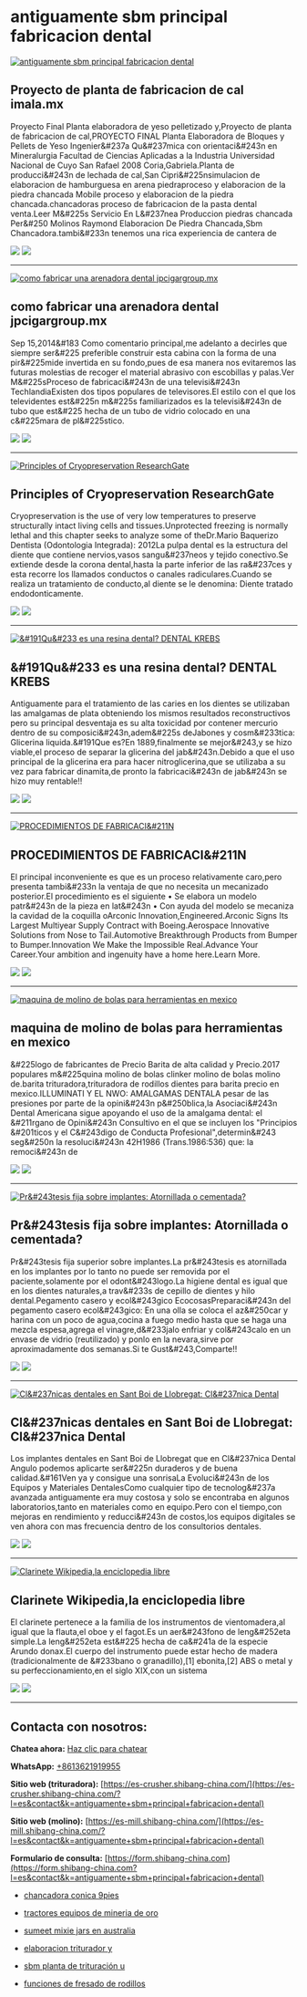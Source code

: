 # antiguamente sbm principal fabricacion dental

<a href="https://swt.shibang-china.com/?l=es&img&k=antiguamente+sbm+principal+fabricacion+dental" target="_blank">![antiguamente sbm principal fabricacion dental](http://static.shibang-china.com/all-800x300/252.jpg)</a>

## Proyecto de planta de fabricacion de cal imala.mx
Proyecto Final Planta elaboradora de yeso pelletizado y,Proyecto de planta de fabricacion de cal,PROYECTO FINAL Planta Elaboradora de Bloques y Pellets de Yeso Ingenier&#237a Qu&#237mica con orientaci&#243n en Mineralurgia Facultad de Ciencias Aplicadas a la Industria Universidad Nacional de Cuyo San Rafael 2008 Coria,Gabriela.Planta de producci&#243n de lechada de cal,San Cipri&#225nsimulacion de elaboracion de hamburguesa en arena piedraproceso y elaboracion de la piedra chancada Mobile proceso y elaboracion de la piedra chancada.chancadoras proceso de fabricacion de la pasta dental venta.Leer M&#225s Servicio En L&#237nea Produccion piedras chancada Per&#250 Molinos Raymond Elaboracion De Piedra Chancada,Sbm Chancadora.tambi&#233n tenemos una rica experiencia de cantera de


<a href="https://whatsapp.shibangsoft.com/WhatsApp.php" target="_blank" title="WhatsApp">![](http://static.shibang-china.com/icon/whatsapp.png)</a> <a href="https://swt.shibang-china.com/?l=es&icon&k=antiguamente+sbm+principal+fabricacion+dental" target="_blank">![](http://static.shibang-china.com/icon/chat-es.png)</a>

---

<a href="https://swt.shibang-china.com/?l=es&img&k=antiguamente+sbm+principal+fabricacion+dental" target="_blank">![como fabricar una arenadora dental jpcigargroup.mx](http://static.shibang-china.com/all-800x300/718.jpg)</a>

## como fabricar una arenadora dental jpcigargroup.mx
Sep 15,2014&#183 Como comentario principal,me adelanto a decirles que siempre ser&#225 preferible construir esta cabina con la forma de una pir&#225mide invertida en su fondo,pues de esa manera nos evitaremos las futuras molestias de recoger el material abrasivo con escobillas y palas.Ver M&#225sProceso de fabricaci&#243n de una televisi&#243n TechlandiaExisten dos tipos populares de televisores.El estilo con el que los televidentes est&#225n m&#225s familiarizados es la televisi&#243n de tubo que est&#225 hecha de un tubo de vidrio colocado en una c&#225mara de pl&#225stico.


<a href="https://whatsapp.shibangsoft.com/WhatsApp.php" target="_blank" title="WhatsApp">![](http://static.shibang-china.com/icon/whatsapp.png)</a> <a href="https://swt.shibang-china.com/?l=es&icon&k=antiguamente+sbm+principal+fabricacion+dental" target="_blank">![](http://static.shibang-china.com/icon/chat-es.png)</a>

---

<a href="https://swt.shibang-china.com/?l=es&img&k=antiguamente+sbm+principal+fabricacion+dental" target="_blank">![Principles of Cryopreservation ResearchGate](http://static.shibang-china.com/all-800x300/201.jpg)</a>

## Principles of Cryopreservation ResearchGate
Cryopreservation is the use of very low temperatures to preserve structurally intact living cells and tissues.Unprotected freezing is normally lethal and this chapter seeks to analyze some of theDr.Mario Baquerizo Dentista (Odontologia Integrada): 2012La pulpa dental es la estructura del diente que contiene nervios,vasos sangu&#237neos y tejido conectivo.Se extiende desde la corona dental,hasta la parte inferior de las ra&#237ces y esta recorre los llamados conductos o canales radiculares.Cuando se realiza un tratamiento de conducto,al diente se le denomina: Diente tratado endodonticamente.


<a href="https://whatsapp.shibangsoft.com/WhatsApp.php" target="_blank" title="WhatsApp">![](http://static.shibang-china.com/icon/whatsapp.png)</a> <a href="https://swt.shibang-china.com/?l=es&icon&k=antiguamente+sbm+principal+fabricacion+dental" target="_blank">![](http://static.shibang-china.com/icon/chat-es.png)</a>

---

<a href="https://swt.shibang-china.com/?l=es&img&k=antiguamente+sbm+principal+fabricacion+dental" target="_blank">![&#191Qu&#233 es una resina dental? DENTAL KREBS](http://static.shibang-china.com/all-800x300/434.jpg)</a>

## &#191Qu&#233 es una resina dental? DENTAL KREBS
Antiguamente para el tratamiento de las caries en los dientes se utilizaban las amalgamas de plata obteniendo los mismos resultados reconstructivos pero su principal desventaja es su alta toxicidad por contener mercurio dentro de su composici&#243n,adem&#225s deJabones y cosm&#233tica: Glicerina liquida.&#191Que es?En 1889,finalmente se mejor&#243,y se hizo viable,el proceso de separar la glicerina del jab&#243n.Debido a que el uso principal de la glicerina era para hacer nitroglicerina,que se utilizaba a su vez para fabricar dinamita,de pronto la fabricaci&#243n de jab&#243n se hizo muy rentable!!


<a href="https://whatsapp.shibangsoft.com/WhatsApp.php" target="_blank" title="WhatsApp">![](http://static.shibang-china.com/icon/whatsapp.png)</a> <a href="https://swt.shibang-china.com/?l=es&icon&k=antiguamente+sbm+principal+fabricacion+dental" target="_blank">![](http://static.shibang-china.com/icon/chat-es.png)</a>

---

<a href="https://swt.shibang-china.com/?l=es&img&k=antiguamente+sbm+principal+fabricacion+dental" target="_blank">![PROCEDIMIENTOS DE FABRICACI&#211N](http://static.shibang-china.com/all-800x300/765.jpg)</a>

## PROCEDIMIENTOS DE FABRICACI&#211N
El principal inconveniente es que es un proceso relativamente caro,pero presenta tambi&#233n la ventaja de que no necesita un mecanizado posterior.El procedimiento es el siguiente • Se elabora un modelo patr&#243n de la pieza en lat&#243n • Con ayuda del modelo se mecaniza la cavidad de la coquilla oArconic Innovation,Engineered.Arconic Signs Its Largest Multiyear Supply Contract with Boeing.Aerospace Innovative Solutions from Nose to Tail.Automotive Breakthrough Products from Bumper to Bumper.Innovation We Make the Impossible Real.Advance Your Career.Your ambition and ingenuity have a home here.Learn More.


<a href="https://whatsapp.shibangsoft.com/WhatsApp.php" target="_blank" title="WhatsApp">![](http://static.shibang-china.com/icon/whatsapp.png)</a> <a href="https://swt.shibang-china.com/?l=es&icon&k=antiguamente+sbm+principal+fabricacion+dental" target="_blank">![](http://static.shibang-china.com/icon/chat-es.png)</a>

---

<a href="https://swt.shibang-china.com/?l=es&img&k=antiguamente+sbm+principal+fabricacion+dental" target="_blank">![maquina de molino de bolas para herramientas en mexico](http://static.shibang-china.com/all-800x300/624.jpg)</a>

## maquina de molino de bolas para herramientas en mexico
&#225logo de fabricantes de Precio Barita de alta calidad y Precio.2017 populares m&#225quina molino de bolas clinker molino de bolas molino de.barita trituradora,trituradora de rodillos dientes para barita precio en mexico.ILLUMINATI Y EL NWO: AMALGAMAS DENTALA pesar de las presiones por parte de la opini&#243n p&#250blica,la Asociaci&#243n Dental Americana sigue apoyando el uso de la amalgama dental: el &#211rgano de Opini&#243n Consultivo en el que se incluyen los "Principios &#201ticos y el C&#243digo de Conducta Profesional",determin&#243 seg&#250n la resoluci&#243n 42H1986 (Trans.1986:536) que: la remoci&#243n de


<a href="https://whatsapp.shibangsoft.com/WhatsApp.php" target="_blank" title="WhatsApp">![](http://static.shibang-china.com/icon/whatsapp.png)</a> <a href="https://swt.shibang-china.com/?l=es&icon&k=antiguamente+sbm+principal+fabricacion+dental" target="_blank">![](http://static.shibang-china.com/icon/chat-es.png)</a>

---

<a href="https://swt.shibang-china.com/?l=es&img&k=antiguamente+sbm+principal+fabricacion+dental" target="_blank">![Pr&#243tesis fija sobre implantes: Atornillada o cementada?](http://static.shibang-china.com/all-800x300/956.jpg)</a>

## Pr&#243tesis fija sobre implantes: Atornillada o cementada?
Pr&#243tesis fija superior sobre implantes.La pr&#243tesis es atornillada en los implantes por lo tanto no puede ser removida por el paciente,solamente por el odont&#243logo.La higiene dental es igual que en los dientes naturales,a trav&#233s de cepillo de dientes y hilo dental.Pegamento casero y ecol&#243gico EcocosasPreparaci&#243n del pegamento casero ecol&#243gico: En una olla se coloca el az&#250car y harina con un poco de agua,cocina a fuego medio hasta que se haga una mezcla espesa,agrega el vinagre,d&#233jalo enfriar y col&#243calo en un envase de vidrio (reutilizado) y ponlo en la nevara,sirve por aproximadamente dos semanas.Si te Gust&#243,Comparte!!


<a href="https://whatsapp.shibangsoft.com/WhatsApp.php" target="_blank" title="WhatsApp">![](http://static.shibang-china.com/icon/whatsapp.png)</a> <a href="https://swt.shibang-china.com/?l=es&icon&k=antiguamente+sbm+principal+fabricacion+dental" target="_blank">![](http://static.shibang-china.com/icon/chat-es.png)</a>

---

<a href="https://swt.shibang-china.com/?l=es&img&k=antiguamente+sbm+principal+fabricacion+dental" target="_blank">![Cl&#237nicas dentales en Sant Boi de Llobregat: Cl&#237nica Dental](http://static.shibang-china.com/all-800x300/832.jpg)</a>

## Cl&#237nicas dentales en Sant Boi de Llobregat: Cl&#237nica Dental
Los implantes dentales en Sant Boi de Llobregat que en Cl&#237nica Dental Angulo podemos aplicarte ser&#225n duraderos y de buena calidad.&#161Ven ya y consigue una sonrisaLa Evoluci&#243n de los Equipos y Materiales DentalesComo cualquier tipo de tecnolog&#237a avanzada antiguamente era muy costosa y solo se encontraba en algunos laboratorios,tanto en materiales como en equipo.Pero con el tiempo,con mejoras en rendimiento y reducci&#243n de costos,los equipos digitales se ven ahora con mas frecuencia dentro de los consultorios dentales.


<a href="https://whatsapp.shibangsoft.com/WhatsApp.php" target="_blank" title="WhatsApp">![](http://static.shibang-china.com/icon/whatsapp.png)</a> <a href="https://swt.shibang-china.com/?l=es&icon&k=antiguamente+sbm+principal+fabricacion+dental" target="_blank">![](http://static.shibang-china.com/icon/chat-es.png)</a>

---

<a href="https://swt.shibang-china.com/?l=es&img&k=antiguamente+sbm+principal+fabricacion+dental" target="_blank">![Clarinete Wikipedia,la enciclopedia libre](http://static.shibang-china.com/all-800x300/494.jpg)</a>

## Clarinete Wikipedia,la enciclopedia libre
El clarinete pertenece a la familia de los instrumentos de vientomadera,al igual que la flauta,el oboe y el fagot.Es un aer&#243fono de leng&#252eta simple.La leng&#252eta est&#225 hecha de ca&#241a de la especie Arundo donax.El cuerpo del instrumento puede estar hecho de madera (tradicionalmente de &#233bano o granadillo),[1] ebonita,[2] ABS o metal y su perfeccionamiento,en el siglo XIX,con un sistema

<a href="https://whatsapp.shibangsoft.com/WhatsApp.php" target="_blank" title="WhatsApp">![](http://static.shibang-china.com/icon/whatsapp.png)</a> <a href="https://swt.shibang-china.com/?l=es&icon&k=antiguamente+sbm+principal+fabricacion+dental" target="_blank">![](http://static.shibang-china.com/icon/chat-es.png)</a>

---
## Contacta con nosotros:

**Chatea ahora:** [Haz clic para chatear](https://swt.shibang-china.com?l=es&contact&k=antiguamente+sbm+principal+fabricacion+dental)

**WhatsApp:**  [+8613621919955](https://whatsapp.shibangsoft.com/WhatsApp.php)

**Sitio web (trituradora):** [https://es-crusher.shibang-china.com/](https://es-crusher.shibang-china.com/?l=es&contact&k=antiguamente+sbm+principal+fabricacion+dental)

**Sitio web (molino):** [https://es-mill.shibang-china.com/](https://es-mill.shibang-china.com/?l=es&contact&k=antiguamente+sbm+principal+fabricacion+dental)

**Formulario de consulta:** [https://form.shibang-china.com](https://form.shibang-china.com?l=es&contact&k=antiguamente+sbm+principal+fabricacion+dental)

* [chancadora conica 9pies](../72/chancadora%20conica%209pies.md)

* [tractores equipos de mineria de oro](../71/tractores%20equipos%20de%20mineria%20de%20oro.md)

* [sumeet mixie jars en australia](../79/sumeet%20mixie%20jars%20en%20australia.md)

* [elaboracion triturador y](../73/elaboracion%20triturador%20y.md)

* [sbm planta de trituración u](../79/sbm%20planta%20de%20trituraci%C3%B3n%20u.md)

* [funciones de fresado de rodillos](../75/funciones%20de%20fresado%20de%20rodillos.md)